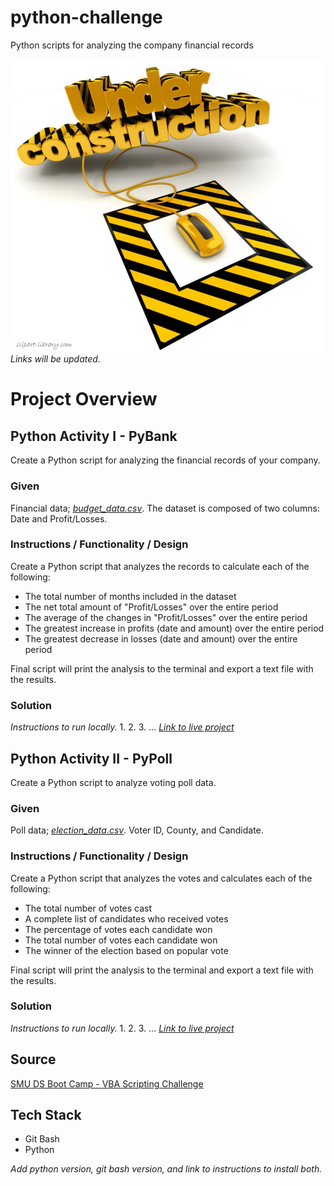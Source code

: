 # python-challenge
Python scripts for analyzing the company financial records

<img src="images/under-construction.png" alt="drawing" width="500"/>
<i>Links will be updated.</i>

# Project Overview
## Python Activity I - PyBank
Create a Python script for analyzing the financial records of your company.

### Given
Financial data; [*budget_data.csv*](https://github.com/kirpatrick/python-challenge). The dataset is composed of two columns: Date and Profit/Losses.

### Instructions / Functionality / Design
Create a Python script that analyzes the records to calculate each of the following:
- The total number of months included in the dataset
- The net total amount of "Profit/Losses" over the entire period
- The average of the changes in "Profit/Losses" over the entire period
- The greatest increase in profits (date and amount) over the entire period
- The greatest decrease in losses (date and amount) over the entire period

 Final script will print the analysis to the terminal and export a text file with the results.
 
 ### Solution
*Instructions to run locally.*
 1.
 2.
 3.
 ...
[*Link to live project*](https://github.com/kirpatrick/python-challenge)

## Python Activity II - PyPoll
Create a Python script to analyze voting poll data.

### Given
Poll data; [*election_data.csv*](https://github.com/kirpatrick/python-challenge). Voter ID, County, and Candidate.

### Instructions / Functionality / Design
Create a Python script that analyzes the votes and calculates each of the following:
- The total number of votes cast
- A complete list of candidates who received votes
- The percentage of votes each candidate won
- The total number of votes each candidate won
- The winner of the election based on popular vote

 Final script will print the analysis to the terminal and export a text file with the results.

### Solution
*Instructions to run locally.*
 1.
 2.
 3.
 ...
[*Link to live project*](https://github.com/kirpatrick/python-challenge)

## Source
[SMU DS Boot Camp - VBA Scripting Challenge](https://smu.bootcampcontent.com/SMU-Coding-Bootcamp/SMU-DAL-DATA-PT-11-2019-U-C/tree/master/02-Homework/03-Python/Instructions)

## Tech Stack
- Git Bash
- Python

*Add python version, git bash version, and link to instructions to install both.*
